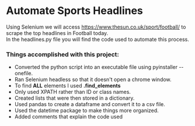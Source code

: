 # Automate Sports Headlines

Using Selenium we will access https://www.thesun.co.uk/sport/football/ to scrape the top headlines in Football today.  
In the headlines.py file you will find the code used to automate this process. 

### Things accomplished with this project:
* Converted the python script into an executable file using pyinstaller --onefile.
* Ran Selenium headless so that it doesn't open a chrome window.
* To find **ALL** elements I used **.find_elements** 
* Only used XPATH rather than ID or class names.
* Created lists that were then stored in a dictionary.
* Used pandas to create a dataframe and convert it to a csv file.
* Used the datetime package to make things more organized.
* Added comments that explain the code used
